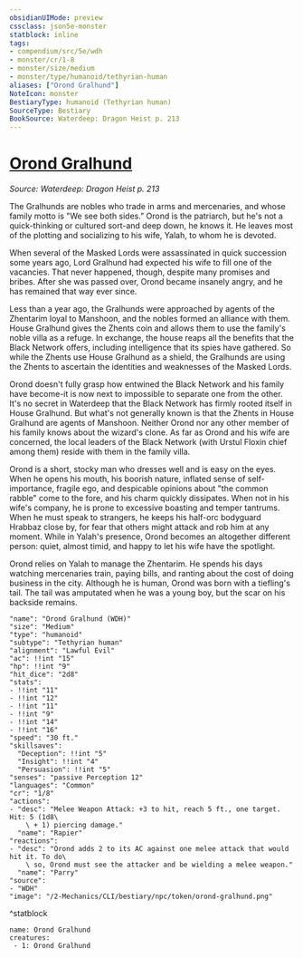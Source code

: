 ```yaml
---
obsidianUIMode: preview
cssclass: json5e-monster
statblock: inline
tags:
- compendium/src/5e/wdh
- monster/cr/1-8
- monster/size/medium
- monster/type/humanoid/tethyrian-human
aliases: ["Orond Gralhund"]
NoteIcon: monster
BestiaryType: humanoid (Tethyrian human)
SourceType: Bestiary
BookSource: Waterdeep: Dragon Heist p. 213
---
```

# [Orond Gralhund](2-Mechanics/CLI/bestiary/npc/orond-gralhund-wdh.md)
*Source: Waterdeep: Dragon Heist p. 213*  

The Gralhunds are nobles who trade in arms and mercenaries, and whose family motto is "We see both sides." Orond is the patriarch, but he's not a quick-thinking or cultured sort-and deep down, he knows it. He leaves most of the plotting and socializing to his wife, Yalah, to whom he is devoted.

When several of the Masked Lords were assassinated in quick succession some years ago, Lord Gralhund had expected his wife to fill one of the vacancies. That never happened, though, despite many promises and bribes. After she was passed over, Orond became insanely angry, and he has remained that way ever since.

Less than a year ago, the Gralhunds were approached by agents of the Zhentarim loyal to Manshoon, and the nobles formed an alliance with them. House Gralhund gives the Zhents coin and allows them to use the family's noble villa as a refuge. In exchange, the house reaps all the benefits that the Black Network offers, including intelligence that its spies have gathered. So while the Zhents use House Gralhund as a shield, the Gralhunds are using the Zhents to ascertain the identities and weaknesses of the Masked Lords.

Orond doesn't fully grasp how entwined the Black Network and his family have become-it is now next to impossible to separate one from the other. It's no secret in Waterdeep that the Black Network has firmly rooted itself in House Gralhund. But what's not generally known is that the Zhents in House Gralhund are agents of Manshoon. Neither Orond nor any other member of his family knows about the wizard's clone. As far as Orond and his wife are concerned, the local leaders of the Black Network (with Urstul Floxin chief among them) reside with them in the family villa.

Orond is a short, stocky man who dresses well and is easy on the eyes. When he opens his mouth, his boorish nature, inflated sense of self-importance, fragile ego, and despicable opinions about "the common rabble" come to the fore, and his charm quickly dissipates. When not in his wife's company, he is prone to excessive boasting and temper tantrums. When he must speak to strangers, he keeps his half-orc bodyguard Hrabbaz close by, for fear that others might attack and rob him at any moment. While in Yalah's presence, Orond becomes an altogether different person: quiet, almost timid, and happy to let his wife have the spotlight.

Orond relies on Yalah to manage the Zhentarim. He spends his days watching mercenaries train, paying bills, and ranting about the cost of doing business in the city. Although he is human, Orond was born with a tiefling's tail. The tail was amputated when he was a young boy, but the scar on his backside remains.

```statblock
"name": "Orond Gralhund (WDH)"
"size": "Medium"
"type": "humanoid"
"subtype": "Tethyrian human"
"alignment": "Lawful Evil"
"ac": !!int "15"
"hp": !!int "9"
"hit_dice": "2d8"
"stats":
- !!int "11"
- !!int "12"
- !!int "11"
- !!int "9"
- !!int "14"
- !!int "16"
"speed": "30 ft."
"skillsaves":
  "Deception": !!int "5"
  "Insight": !!int "4"
  "Persuasion": !!int "5"
"senses": "passive Perception 12"
"languages": "Common"
"cr": "1/8"
"actions":
- "desc": "Melee Weapon Attack: +3 to hit, reach 5 ft., one target. Hit: 5 (1d8\
    \ + 1) piercing damage."
  "name": "Rapier"
"reactions":
- "desc": "Orond adds 2 to its AC against one melee attack that would hit it. To do\
    \ so, Orond must see the attacker and be wielding a melee weapon."
  "name": "Parry"
"source":
- "WDH"
"image": "/2-Mechanics/CLI/bestiary/npc/token/orond-gralhund.png"
```
^statblock

```encounter-table
name: Orond Gralhund
creatures:
 - 1: Orond Gralhund
```